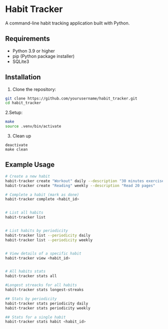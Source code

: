 # Habit Tracker
A command-line habit tracking application built with Python.

## Requirements
- Python 3.9 or higher
- pip (Python package installer)
- SQLite3

## Installation
1. Clone the repository:
```bash
git clone https://github.com/yourusername/habit_tracker.git
cd habit_tracker
```
2.Setup:
```bash
make
source .venv/bin/activate
```
3. Clean up
```
deactivate
make clean
```

## Example Usage
```bash
# Create a new habit
habit-tracker create "Workout" daily --description "30 minutes exercise"
habit-tracker create "Reading" weekly --description "Read 20 pages"

# Complete a habit (mark as done)
habit-tracker complete <habit_id>


# List all habits
habit-tracker list


# List habits by periodicity
habit-tracker list --periodicity daily
habit-tracker list --periodicity weekly


# View details of a specific habit
habit-tracker view <habit_id>


# All habits stats
habit-tracker stats all

#Longest streacks for all habits
habit-tracker stats longest-streaks

## Stats by periodicity
habit-tracker stats periodicity daily
habit-tracker stats periodicity weekly

## Stats for a single habit
habit-tracker stats habit <habit_id>
```





